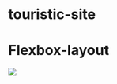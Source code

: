 # touristic-site

<h1>Flexbox-layout</h1>
<img src="/Massimo-Petralia/touristic-site/blob/develop/screenshot.jpg"/>
